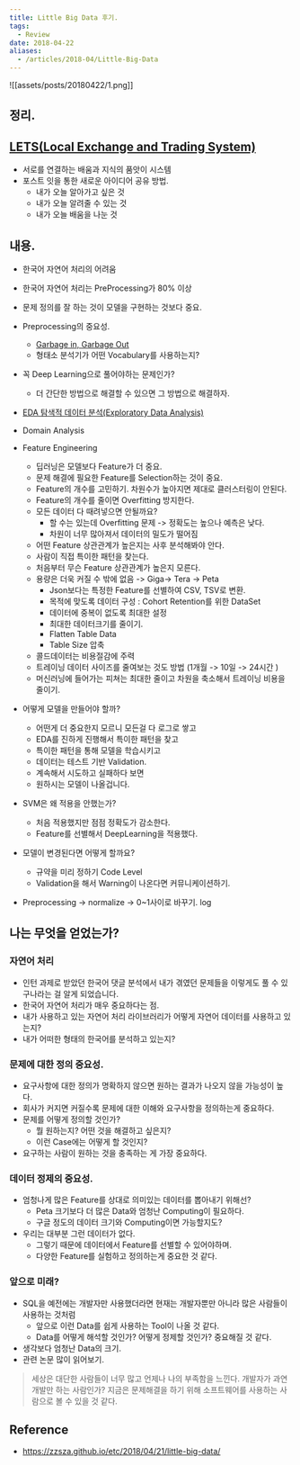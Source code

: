 ```yaml
---
title: Little Big Data 후기.
tags:
  - Review
date: 2018-04-22
aliases: 
  - /articles/2018-04/Little-Big-Data
---
```

![[assets/posts/20180422/1.png]]
## 정리.

## [LETS(Local Exchange and Trading System)](<http://www.seoulnpocenter.kr/bbs/board.php?bo_table=npo_aca&wr_id=22>)
- 서로를 연결하는 배움과 지식의 품앗이 시스템
- 포스트 잇을 통한 새로운 아이디어 공유 방법.
    - 내가 오늘 알아가고 싶은 것
    - 내가 오늘 알려줄 수 있는 것
    - 내가 오늘 배움을 나눈 것

## 내용.
- 한국어 자연어 처리의 어려움
- 한국어 자연어 처리는 PreProcessing가 80% 이상
- 문제 정의를 잘 하는 것이 모델을 구현하는 것보다 중요.
- Preprocessing의 중요성.
    - [Garbage in, Garbage Out](https://en.wikipedia.org/wiki/Garbage_in,_garbage_out)
    - 형태소 분석기가 어떤 Vocabulary를 사용하는지?

- 꼭 Deep Learning으로 풀어야하는 문제인가?
    - 더 간단한 방법으로 해결할 수 있으면 그 방법으로 해결하자.
- [EDA 탐색적 데이터 분석(Exploratory Data Analysis)](https://en.wikipedia.org/wiki/Exploratory_data_analysis)
- Domain Analysis
- Feature Engineering
    - 딥러닝은 모델보다 Feature가 더 중요.
    - 문제 해결에 필요한 Feature를 Selection하는 것이 중요.
    - Feature의 개수를 고민하기. 차원수가 높아지면 제대로 클러스터링이 안된다.
    - Feature의 개수를 줄이면 Overfitting 방지한다.
    - 모든 데이터 다 때려넣으면 안될까요?
        - 할 수는 있는데 Overfitting 문제 -> 정확도는 높으나 예측은 낮다.
        - 차원이 너무 많아져서 데이터의 밀도가 떨어짐
    - 어떤 Feature 상관관계가 높은지는 사후 분석해봐야 안다.
    - 사람이 직접 특이한 패턴을 찾는다.
    - 처음부터 무슨 Feature 상관관계가 높은지 모른다.
    - 용량은 더욱 커질 수 밖에 없음 -> Giga-> Tera -> Peta
        - Json보다는 특정한 Feature를 선별하여 CSV, TSV로 변환.
        - 목적에 맞도록 데이터 구성 : Cohort Retention를 위한 DataSet
        - 데이터에 중복이 없도록 최대한 설정
        - 최대한 데이터크기를 줄이기.
        - Flatten Table Data
        - Table Size 압축
    - 콜드데이터는 비용절감에 주력
    - 트레이닝 데이터 사이즈를 줄여보는 것도 방법 (1개월 -> 10일 -> 24시간 )
    - 머신러닝에 들어가는 피쳐는 최대한 줄이고 차원을 축소해서 트레이닝 비용을 줄이기.
- 어떻게 모델을 만들어야 할까?
    - 어떤게 더 중요한지 모르니 모든걸 다 로그로 쌓고
    - EDA를 진하게 진행해서 특이한 패턴을 찾고
    - 특이한 패턴을 통해 모델을 학습시키고
    - 데이터는 테스트 기반 Validation.
    - 계속해서 시도하고 실패하다 보면
    - 원하시는 모델이 나올겁니다.
- SVM은 왜 적용을 안했는가?
    - 처음 적용했지만 점점 정확도가 감소한다.
    - Feature를 선별해서 DeepLearning을 적용했다.
- 모델이 변경된다면 어떻게 할까요?
    - 규약을 미리 정하기 Code Level
    - Validation을 해서 Warning이 나온다면 커뮤니케이션하기.
- Preprocessing -> normalize -> 0~1사이로 바꾸기. log


## 나는 무엇을 얻었는가?
### 자연어 처리
- 인턴 과제로 받았던 한국어 댓글 분석에서 내가 겪였던 문제들을 이렇게도 풀 수 있구나라는 걸 알게 되었습니다.
- 한국어 자연어 처리가 매우 중요하다는 점.
- 내가 사용하고 있는 자연어 처리 라이브러리가 어떻게 자연어 데이터를 사용하고 있는지?
- 내가 어떠한 형태의 한국어를 분석하고 있는지?

### 문제에 대한 정의 중요성.
- 요구사항에 대한 정의가 명확하지 않으면 원하는 결과가 나오지 않을 가능성이 높다.
- 회사가 커지면 커질수록 문제에 대한 이해와 요구사항을 정의하는게 중요하다.
- 문제를 어떻게 정의할 것인가?
    - 뭘 원하는지? 어떤 것을 해결하고 싶은지?
    - 이런 Case에는 어떻게 할 것인지?
- 요구하는 사람이 원하는 것을 충족하는 게 가장 중요하다.

### 데이터 정제의 중요성.
- 엄청나게 많은 Feature를 상대로 의미있는 데이터를 뽑아내기 위해선?
    - Peta 크기보다 더 많은 Data와 엄청난 Computing이 필요하다.
    - 구글 정도의 데이터 크기와 Computing이면 가능할지도?
- 우리는 대부분 그런 데이터가 없다.
    - 그렇기 때문에 데이터에서 Feature를 선별할 수 있어야하며.
    - 다양한 Feature를 실험하고 정의하는게 중요한 것 같다.

### 앞으로 미래?
- SQL을 예전에는 개발자만 사용했더라면 현재는 개발자뿐만 아니라 많은 사람들이 사용하는 것처럼
    - 앞으로 이런 Data를 쉽게 사용하는 Tool이 나올 것 같다.
    - Data를 어떻게 해석할 것인가? 어떻게 정제할 것인가? 중요해질 것 같다.
- 생각보다 엄청난 Data의 크기.
- 관련 논문 많이 읽어보기.

> 세상은 대단한 사람들이 너무 많고 언제나 나의 부족함을 느낀다. 개발자가 과연 개발만 하는 사람인가? 지금은 문제해결을 하기 위해 소프트웨어를 사용하는 사람으로 볼 수 있을 것 같다.

## Reference
- <https://zzsza.github.io/etc/2018/04/21/little-big-data/>
